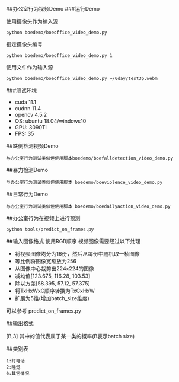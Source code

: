 ##办公室行为视频Demo
###运行Demo

使用摄像头作为输入源

```
python boedemo/boeoffice_video_demo.py
```

指定摄像头编号

```
python boedemo/boeoffice_video_demo.py 1
```

使用文件作为输入源

```
python boedemo/boeoffice_video_demo.py ~/0day/test3p.webm
```

###测试环境

- cuda 11.1
- cudnn 11.4
- opencv 4.5.2
- OS: ubuntu 18.04/windows10
- GPU: 3090TI
- FPS: 35

##跌倒检测视频Demo

```
与办公室行为测试类似但使用脚本boedemo/boefalldetection_video_demo.py
```

##暴力检测Demo

```
与办公室行为测试类似但使用脚本 boedemo/boeviolence_video_demo.py
```

##日常行为Demo

```
与办公室行为测试类似但使用脚本 boedemo/boedailyaction_video_demo.py
```

##办公室行为在视频上进行预测

```
python tools/predict_on_frames.py
```

##输入图像格式
使用RGB顺序
视频图像需要经过以下处理

- 将视频图像均分为16份，然后从每份中随机取一桢图像
- 等比例将图像宽缩放为256
- 从图像中心裁剪出224x224的图像
- 减均值[123.675, 116.28, 103.53]
- 除以方差[58.395, 57.12, 57.375]
- 将TxHxWxC顺序转换为TxCxHxW
- 扩展为5维(增加batch_size维度)

可以参考 predict_on_frames.py

##输出格式

[B,3] 其中的值代表属于某一类的概率(B表示batch size)

##类别表

```
1:打电话
2:睡觉
0:其它情况
```

